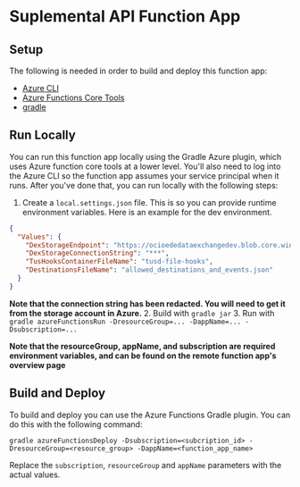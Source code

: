 # Suplemental API Function App

## Setup

The following is needed in order to build and deploy this function app:

- [Azure CLI](https://learn.microsoft.com/en-us/cli/azure/install-azure-cli)
- [Azure Functions Core Tools](https://learn.microsoft.com/en-us/azure/azure-functions/functions-run-local?tabs=v4%2Clinux%2Ccsharp%2Cportal%2Cbash#v2)
- [gradle](https://gradle.org/install/)

## Run Locally

You can run this function app locally using the Gradle Azure plugin, which uses Azure function core tools at a lower level.
You'll also need to log into the Azure CLI so the function app assumes your service principal when it runs.  After you've done that,
you can run locally with the following steps:

1. Create a `local.settings.json` file.  This is so you can provide runtime environment variables.  Here is an example for the
dev environment.
```json
{
  "Values": {
    "DexStorageEndpoint": "https://ocioededataexchangedev.blob.core.windows.net",
    "DexStorageConnectionString": "***",
    "TusHooksContainerFileName": "tusd-file-hooks",
    "DestinationsFileName": "allowed_destinations_and_events.json"
  }
}
```
**Note that the connection string has been redacted.  You will need to get it from the storage account in Azure.**
2. Build with `gradle jar`
3. Run with `gradle azureFunctionsRun -DresourceGroup=... -DappName=... -Dsubscription=...`

**Note that the resourceGroup, appName, and subscription are required environment variables, and can be found on the remote
function app's overview page**

## Build and Deploy

To build and deploy you can use the Azure Functions Gradle plugin. You can do this with the following command:

 ```
 gradle azureFunctionsDeploy -Dsubscription=<subcription_id> -DresourceGroup=<resource_group> -DappName=<function_app_name>
 ```
 Replace the `subscription`, `resourceGroup` and `appName` parameters with the actual values.